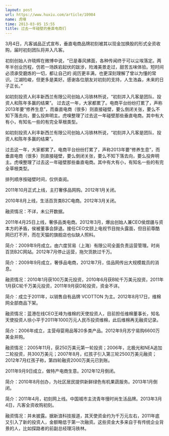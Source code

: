 ```yaml
---
layout: post
url: https://www.huxiu.com/article/10984
name: 虎嗅
time: 2013-03-05 15:55
title: 过去一年碰壁的垂直电商们
---
```

3月4日，凡客诚品正式宣布，垂直电商品牌初刻被其以现金加换股的形式全资收购，届时初刻团队将并入凡客。

初刻创始人许晓辉在微博中说，“已是春风拂面，各种传闻终于可以尘埃落定。两年半创业历程，仿若一场跌宕起伏的跋涉，险滩美景走过，甜苦五味体验。短时间必须承受磨炼的一切，都让自己的 阅历更丰满，也更深刻理解了曾以为懂的常识。江湖险峻，但更多是美好。感谢各位朋友对初刻的支持，人生浩淼，未来的日子正长。”

如初刻投资人利丰新西兰有限公司创始人冯铁林所说，“初刻并入凡客是团队、投资人和陈年多赢的结果”。 过去这一年，大家都累了。电商平台纷纷打累了，声称2013年要“修养生息”，而垂直电商（很多）则直接碰壁，要么倒闭关张，要么不知下落去向，要么投奔明主。虎嗅整理了过去这一年碰壁那些垂直电商。其中有大有小，有知名一些的有完全草根类型。

如初刻投资人利丰新西兰有限公司创始人冯铁林所说，“初刻并入凡客是团队、投资人和陈年多赢的结果”。

过去这一年，大家都累了。电商平台纷纷打累了，声称2013年要“修养生息”，而垂直电商（很多）则直接碰壁，要么倒闭关张，要么不知下落去向，要么投奔明主。虎嗅整理了过去这一年碰壁那些垂直电商。其中有大有小，有知名一些的有完全草根类型。

排列顺序按碰壁时间，仅供查阅。

2011年10月正式上线，主打奢侈品网购。2012年1月关闭。

2010年8月上线，生活百货类B2C电商。2012年3月关闭。

融资情况：不详，未公开数据。

2011年4月25日上线，奢侈品类电商。2012年3月，爆出创始人兼CEO侯煜疆与资本方的矛盾，侯被董事会辞退。接任CEO文颐上电视节目抛头露面，但目前尊酷网已打不开，而在天猫的旗舰店也似缺人照料。

简介：2009年9月成立。由六度贸易（上海）有限公司全面负责运营管理。时尚百货B2C网站。2012年7月停止运营，拖欠货款过千万。

简介：2009年9月成立，奢侈品电商，2012年7月，佳品网传出大规模裁员的消息。

融资情况：2010年1月获100万美元投资，2010年6月获B轮千万美元投资，2011年1月获C轮千万美元投资，2011年9月获D轮投资，资金不详。

简介：成立于2011年，以销售自有品牌 VCOTTON 为主。2012年8月17日，维棉网全部商品下架。

融资情况：蓝港在线CEO王峰为维棉的天使投资人，目前担任维棉董事长，知名天使投资人徐小平于2011年1000万元人民币投资维棉，此后维棉再无融资记录。

简介：2006年成立，主营母婴用品等20多类产品。2012年9月苏宁易购6600万美金并购。

融资情况：2005年11月，获250万美元第一轮投资；2006年，北极光和NEA追加二轮投资，共300万美元；2007年8月，红孩子引入第三轮2500万美元融资；2012年7月红孩子称，第四轮融资2000万美元已到账。

2011年9月9日成立，做特产电商生意。2012年12月倒闭。

简介：2010年8月创办，为社区居民提供新鲜绿色有机果蔬服务。2013年1月倒闭。

简介：2011年4月，初刻网上线。中国城市主流青年慢时尚生活品牌。2013年3月4日，凡客全资收购初刻。

融资情况：并未披露。据新浪科技报道，其天使资金约为千万元左右，2011年底又引入了新的投资人，金额略低于第一次融资。这些资金大多来自于有传统企业背景的人，比如探路者的前副总经理冯铁林。

